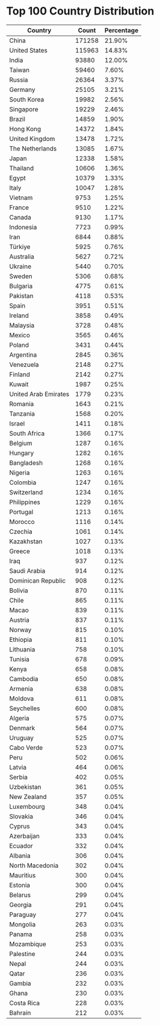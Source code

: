 # Top 100 Country Distribution
| Country | Count | Percentage |
|----|----|----|
| China | 171258 | 21.90% |
| United States | 115963 | 14.83% |
| India | 93880 | 12.00% |
| Taiwan | 59460 | 7.60% |
| Russia | 26364 | 3.37% |
| Germany | 25105 | 3.21% |
| South Korea | 19982 | 2.56% |
| Singapore | 19229 | 2.46% |
| Brazil | 14859 | 1.90% |
| Hong Kong | 14372 | 1.84% |
| United Kingdom | 13478 | 1.72% |
| The Netherlands | 13085 | 1.67% |
| Japan | 12338 | 1.58% |
| Thailand | 10606 | 1.36% |
| Egypt | 10379 | 1.33% |
| Italy | 10047 | 1.28% |
| Vietnam | 9753 | 1.25% |
| France | 9510 | 1.22% |
| Canada | 9130 | 1.17% |
| Indonesia | 7723 | 0.99% |
| Iran | 6844 | 0.88% |
| Türkiye | 5925 | 0.76% |
| Australia | 5627 | 0.72% |
| Ukraine | 5440 | 0.70% |
| Sweden | 5306 | 0.68% |
| Bulgaria | 4775 | 0.61% |
| Pakistan | 4118 | 0.53% |
| Spain | 3951 | 0.51% |
| Ireland | 3858 | 0.49% |
| Malaysia | 3728 | 0.48% |
| Mexico | 3565 | 0.46% |
| Poland | 3431 | 0.44% |
| Argentina | 2845 | 0.36% |
| Venezuela | 2148 | 0.27% |
| Finland | 2142 | 0.27% |
| Kuwait | 1987 | 0.25% |
| United Arab Emirates | 1779 | 0.23% |
| Romania | 1643 | 0.21% |
| Tanzania | 1568 | 0.20% |
| Israel | 1411 | 0.18% |
| South Africa | 1366 | 0.17% |
| Belgium | 1287 | 0.16% |
| Hungary | 1282 | 0.16% |
| Bangladesh | 1268 | 0.16% |
| Nigeria | 1263 | 0.16% |
| Colombia | 1247 | 0.16% |
| Switzerland | 1234 | 0.16% |
| Philippines | 1229 | 0.16% |
| Portugal | 1213 | 0.16% |
| Morocco | 1116 | 0.14% |
| Czechia | 1061 | 0.14% |
| Kazakhstan | 1027 | 0.13% |
| Greece | 1018 | 0.13% |
| Iraq | 937 | 0.12% |
| Saudi Arabia | 914 | 0.12% |
| Dominican Republic | 908 | 0.12% |
| Bolivia | 870 | 0.11% |
| Chile | 865 | 0.11% |
| Macao | 839 | 0.11% |
| Austria | 837 | 0.11% |
| Norway | 815 | 0.10% |
| Ethiopia | 811 | 0.10% |
| Lithuania | 758 | 0.10% |
| Tunisia | 678 | 0.09% |
| Kenya | 658 | 0.08% |
| Cambodia | 650 | 0.08% |
| Armenia | 638 | 0.08% |
| Moldova | 611 | 0.08% |
| Seychelles | 600 | 0.08% |
| Algeria | 575 | 0.07% |
| Denmark | 564 | 0.07% |
| Uruguay | 525 | 0.07% |
| Cabo Verde | 523 | 0.07% |
| Peru | 502 | 0.06% |
| Latvia | 464 | 0.06% |
| Serbia | 402 | 0.05% |
| Uzbekistan | 361 | 0.05% |
| New Zealand | 357 | 0.05% |
| Luxembourg | 348 | 0.04% |
| Slovakia | 346 | 0.04% |
| Cyprus | 343 | 0.04% |
| Azerbaijan | 333 | 0.04% |
| Ecuador | 332 | 0.04% |
| Albania | 306 | 0.04% |
| North Macedonia | 302 | 0.04% |
| Mauritius | 300 | 0.04% |
| Estonia | 300 | 0.04% |
| Belarus | 299 | 0.04% |
| Georgia | 291 | 0.04% |
| Paraguay | 277 | 0.04% |
| Mongolia | 263 | 0.03% |
| Panama | 258 | 0.03% |
| Mozambique | 253 | 0.03% |
| Palestine | 244 | 0.03% |
| Nepal | 244 | 0.03% |
| Qatar | 236 | 0.03% |
| Gambia | 232 | 0.03% |
| Ghana | 230 | 0.03% |
| Costa Rica | 228 | 0.03% |
| Bahrain | 212 | 0.03% |
